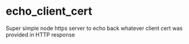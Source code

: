 # echo_client_cert
Super simple node https server to echo back whatever client cert was provided in HTTP response
